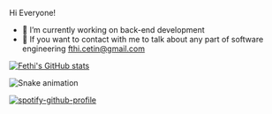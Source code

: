  Hi Everyone!

- 🔭 I’m currently working on back-end development
- 💬 If you want to contact with me to talk about any part of software engineering fthi.cetin@gmail.com

[![Fethi's GitHub stats](https://github-readme-stats.vercel.app/api?username=Fthictn&show_icons=true&bg_color=0d1117&text_color=ffffff)](https://github.com/Fthictn/github-readme-stats)

![Snake animation](https://github.com/thepiyushmalhotra/thepiyushmalhotra/blob/output/github-contribution-grid-snake.svg)

<!--[![spotify-github-profile](https://spotify-github-profile.vercel.app/api/view?uid=asd.opr&cover_image=true&theme=default&show_offline=false)](https://github.com/kittinan/spotify-github-profile)
-->

[![spotify-github-profile](https://spotify-github-profile.vercel.app/api/view?uid=asd.opr&cover_image=false&theme=default&show_offline=false&bar_color=000000&bar_color_cover=false)](https://spotify-github-profile.vercel.app/api/view?uid=asd.opr&redirect=true)

